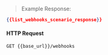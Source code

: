 > Example Response:

```json
{{list_webhooks_scenario_response}}
```

#### HTTP Request

`GET {{base_url}}/webhooks`
    
